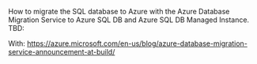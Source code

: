 How to migrate the SQL database to Azure with the Azure Database Migration Service to Azure SQL DB and Azure SQL DB Managed Instance.
TBD:

With:
https://azure.microsoft.com/en-us/blog/azure-database-migration-service-announcement-at-build/